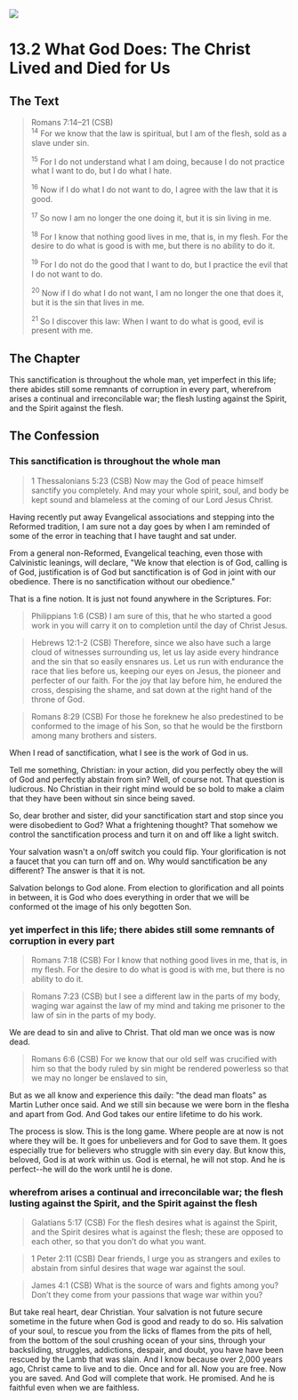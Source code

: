 <img class="intro-right" src="/images/art-1689.png">

# 13.2 What God Does: The Christ Lived and Died for Us

## The Text

>Romans 7:14–21 (CSB)  
><sup>14</sup> For we know that the law is spiritual, but I am of the flesh, sold as a slave under sin. 
>
><sup>15</sup> For I do not understand what I am doing, because I do not practice what I want to do, but I do what I hate. 
>
><sup>16</sup> Now if I do what I do not want to do, I agree with the law that it is good. 
>
><sup>17</sup> So now I am no longer the one doing it, but it is sin living in me. 
>
><sup>18</sup> For I know that nothing good lives in me, that is, in my flesh. For the desire to do what is good is with me, but there is no ability to do it. 
>
><sup>19</sup> For I do not do the good that I want to do, but I practice the evil that I do not want to do. 
>
><sup>20</sup> Now if I do what I do not want, I am no longer the one that does it, but it is the sin that lives in me. 
>
><sup>21</sup> So I discover this law: When I want to do what is good, evil is present with me. 

## The Chapter

This sanctification is throughout the whole man, yet imperfect in this life; there abides still some remnants of corruption in every part, wherefrom arises a continual and irreconcilable war; the flesh lusting against the Spirit, and the Spirit against the flesh.

## The Confession

### This sanctification is throughout the whole man

>1 Thessalonians 5:23 (CSB) Now may the God of peace himself sanctify you completely. And may your whole spirit, soul, and body be kept sound and blameless at the coming of our Lord Jesus Christ.

Having recently put away Evangelical associations and stepping into the Reformed tradition, I am sure not a day goes by when I am reminded of some of the error in teaching that I have taught and sat under.

From a general non-Reformed, Evangelical teaching, even those with Calvinistic leanings, will declare, "We know that election is of God, calling is of God, justification is of God but sanctification is of God in joint with our obedience. There is no sanctification without our obedience."

That is a fine notion. It is just not found anywhere in the Scriptures. For:

>Philippians 1:6 (CSB) I am sure of this, that he who started a good work in you will carry it on to completion until the day of Christ Jesus.

>Hebrews 12:1-2 (CSB) Therefore, since we also have such a large cloud of witnesses surrounding us, let us lay aside every hindrance and the sin that so easily ensnares us. Let us run with endurance the race that lies before us, keeping our eyes on Jesus, the pioneer and perfecter of our faith. For the joy that lay before him, he endured the cross, despising the shame, and sat down at the right hand of the throne of God.

>Romans 8:29 (CSB) For those he foreknew he also predestined to be conformed to the image of his Son, so that he would be the firstborn among many brothers and sisters.

When I read of sanctification, what I see is the work of God in us.

Tell me something, Christian: in your action, did you perfectly obey the will of God and perfectly abstain from sin? Well, of course not. That question is ludicrous. No Christian in their right mind would be so bold to make a claim that they have been without sin since being saved.

So, dear brother and sister, did your sanctification start and stop since you were disobedient to God? What a frightening thought? That somehow we control the sanctification process and turn it on and off like a light switch.

Your salvation wasn't a on/off switch you could flip. Your glorification is not a faucet that you can turn off and on. Why would sanctification be any different? The answer is that it is not.

Salvation belongs to God alone. From election to glorification and all points in between, it is God who does everything in order that we will be conformed ot the image of his only begotten Son.

### yet imperfect in this life; there abides still some remnants of corruption in every part

>Romans 7:18 (CSB) For I know that nothing good lives in me, that is, in my flesh. For the desire to do what is good is with me, but there is no ability to do it.

>Romans 7:23 (CSB) but I see a different law in the parts of my body, waging war against the law of my mind and taking me prisoner to the law of sin in the parts of my body.

We are dead to sin and alive to Christ. That old man we once was is now dead.

>Romans 6:6 (CSB) For we know that our old self was crucified with him so that the body ruled by sin might be rendered powerless so that we may no longer be enslaved to sin,

But as we all know and experience this daily: "the dead man floats" as Martin Luther once said. And we still sin because we were born in the flesha and apart from God. And God takes our entire lifetime to do his work.

The process is slow. This is the long game. Where people are at now is not where they will be. It goes for unbelievers and for God to save them. It goes especially true for believers who struggle with sin every day. But know this, beloved, God is at work within us. God is eternal, he will not stop. And he is perfect--he will do the work until he is done.

### wherefrom arises a continual and irreconcilable war; the flesh lusting against the Spirit, and the Spirit against the flesh

>Galatians 5:17 (CSB) For the flesh desires what is against the Spirit, and the Spirit desires what is against the flesh; these are opposed to each other, so that you don’t do what you want.

>1 Peter 2:11 (CSB) Dear friends, I urge you as strangers and exiles to abstain from sinful desires that wage war against the soul.

>James 4:1 (CSB) What is the source of wars and fights among you? Don’t they come from your passions that wage war within you?

But take real heart, dear Christian. Your salvation is not future secure sometime in the future when God is good and ready to do so. His salvation of your soul, to rescue you from the licks of flames from the pits of hell, from the bottom of the soul crushing ocean of your sins, through your backsliding, struggles, addictions, despair, and doubt, you have have been rescued by the Lamb that was slain. And I know because over 2,000 years ago, Christ came to live and to die. Once and for all. Now you are free. Now you are saved. And God will complete that work. He promised. And he is faithful even when we are faithless.

